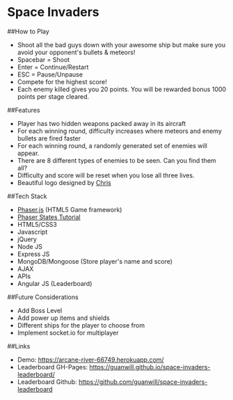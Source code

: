 # Space Invaders

##How to Play
* Shoot all the bad guys down with your awesome ship but make sure you avoid your opponent's bullets & meteors!
* Spacebar = Shoot
* Enter = Continue/Restart
* ESC = Pause/Unpause
* Compete for the highest score!
* Each enemy killed gives you 20 points. You will be rewarded bonus 1000 points per stage cleared.

##Features
* Player has two hidden weapons packed away in its aircraft
* For each winning round, difficulty increases where meteors and enemy bullets are fired faster
* For each winning round, a randomly generated set of enemies will appear.
* There are 8 different types of enemies to be seen. Can you find them all?
* Difficulty and score will be reset when you lose all three lives.
* Beautiful logo designed by [Chris](https://github.com/ctrlaltchris)

##Tech Stack
* [Phaser.js](http://phaser.io/) (HTML5 Game framework)
* [Phaser States Tutorial](http://www.emanueleferonato.com/2014/08/28/phaser-tutorial-understanding-phaser-states/)
* HTML5/CSS3
* Javascript
* jQuery
* Node JS
* Express JS
* MongoDB/Mongoose (Store player's name and score)
* AJAX
* APIs
* Angular JS (Leaderboard)

##Future Considerations
* Add Boss Level
* Add power up items and shields
* Different ships for the player to choose from
* Implement socket.io for multiplayer

##Links
* Demo: https://arcane-river-66749.herokuapp.com/
* Leaderboard GH-Pages: https://guanwill.github.io/space-invaders-leaderboard/
* Leaderboard Github: https://github.com/guanwill/space-invaders-leaderboard
